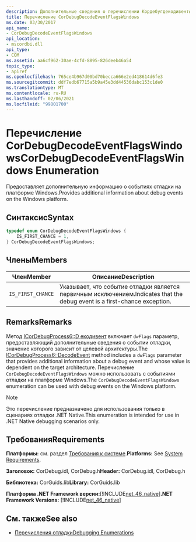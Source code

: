 ```yaml
---
description: Дополнительные сведения о перечислении Кордебугдекодивентфлагсвиндовс
title: Перечисление CorDebugDecodeEventFlagsWindows
ms.date: 03/30/2017
api_name:
- CorDebugDecodeEventFlagsWindows
api_location:
- mscordbi.dll
api_type:
- COM
ms.assetid: aa6cf962-30ae-4cfd-8895-826deeb46a54
topic_type:
- apiref
ms.openlocfilehash: 765ce4b967d00bd70becca666e2ed418614d6fe3
ms.sourcegitcommit: ddf7edb67715a5b9a45e3dd44536dabc153c1de0
ms.translationtype: MT
ms.contentlocale: ru-RU
ms.lasthandoff: 02/06/2021
ms.locfileid: "99801700"
---
```

# <a name="cordebugdecodeeventflagswindows-enumeration"></a><span data-ttu-id="3edbb-103">Перечисление CorDebugDecodeEventFlagsWindows</span><span class="sxs-lookup"><span data-stu-id="3edbb-103">CorDebugDecodeEventFlagsWindows Enumeration</span></span>

<span data-ttu-id="3edbb-104">Предоставляет дополнительную информацию о событиях отладки на платформе Windows.</span><span class="sxs-lookup"><span data-stu-id="3edbb-104">Provides additional information about debug events on the Windows platform.</span></span>  
  
## <a name="syntax"></a><span data-ttu-id="3edbb-105">Синтаксис</span><span class="sxs-lookup"><span data-stu-id="3edbb-105">Syntax</span></span>  
  
```cpp  
typedef enum CorDebugDecodeEventFlagsWindows {  
    IS_FIRST_CHANCE = 1,  
} CorDebugDecodeEventFlagsWindows;  
```  
  
## <a name="members"></a><span data-ttu-id="3edbb-106">Члены</span><span class="sxs-lookup"><span data-stu-id="3edbb-106">Members</span></span>  
  
|<span data-ttu-id="3edbb-107">Член</span><span class="sxs-lookup"><span data-stu-id="3edbb-107">Member</span></span>|<span data-ttu-id="3edbb-108">Описание</span><span class="sxs-lookup"><span data-stu-id="3edbb-108">Description</span></span>|  
|------------|-----------------|  
|`IS_FIRST_CHANCE`|<span data-ttu-id="3edbb-109">Указывает, что событие отладки является первичным исключением.</span><span class="sxs-lookup"><span data-stu-id="3edbb-109">Indicates that the debug event is a first-chance exception.</span></span>|  
  
## <a name="remarks"></a><span data-ttu-id="3edbb-110">Remarks</span><span class="sxs-lookup"><span data-stu-id="3edbb-110">Remarks</span></span>  

 <span data-ttu-id="3edbb-111">Метод [ICorDebugProcess6::D екодивент](icordebugprocess6-decodeevent-method.md) включает `dwFlags` параметр, предоставляющий дополнительные сведения о событии отладки, значение которого зависит от целевой архитектуры.</span><span class="sxs-lookup"><span data-stu-id="3edbb-111">The [ICorDebugProcess6::DecodeEvent](icordebugprocess6-decodeevent-method.md) method includes a `dwFlags` parameter that provides additional information about a debug event and whose value is dependent on the target architecture.</span></span> <span data-ttu-id="3edbb-112">Перечисление `CorDebugDecodeEventFlagsWindows` можно использовать с событиями отладки на платформе Windows.</span><span class="sxs-lookup"><span data-stu-id="3edbb-112">The `CorDebugDecodeEventFlagsWindows` enumeration can be used with debug events on the Windows platform.</span></span>  
  
> [!NOTE]
> <span data-ttu-id="3edbb-113">Это перечисление предназначено для использования только в сценариях отладки .NET Native.</span><span class="sxs-lookup"><span data-stu-id="3edbb-113">This enumeration is intended for use in .NET Native debugging scenarios only.</span></span>  
  
## <a name="requirements"></a><span data-ttu-id="3edbb-114">Требования</span><span class="sxs-lookup"><span data-stu-id="3edbb-114">Requirements</span></span>  

 <span data-ttu-id="3edbb-115">**Платформы:** см. раздел [Требования к системе](../../get-started/system-requirements.md).</span><span class="sxs-lookup"><span data-stu-id="3edbb-115">**Platforms:** See [System Requirements](../../get-started/system-requirements.md).</span></span>  
  
 <span data-ttu-id="3edbb-116">**Заголовок:** CorDebug.idl, CorDebug.h</span><span class="sxs-lookup"><span data-stu-id="3edbb-116">**Header:** CorDebug.idl, CorDebug.h</span></span>  
  
 <span data-ttu-id="3edbb-117">**Библиотека:** CorGuids.lib</span><span class="sxs-lookup"><span data-stu-id="3edbb-117">**Library:** CorGuids.lib</span></span>  
  
 <span data-ttu-id="3edbb-118">**Платформа .NET Framework версии:**[!INCLUDE[net_46_native](../../../../includes/net-46-native-md.md)]</span><span class="sxs-lookup"><span data-stu-id="3edbb-118">**.NET Framework Versions:** [!INCLUDE[net_46_native](../../../../includes/net-46-native-md.md)]</span></span>  
  
## <a name="see-also"></a><span data-ttu-id="3edbb-119">См. также</span><span class="sxs-lookup"><span data-stu-id="3edbb-119">See also</span></span>

- [<span data-ttu-id="3edbb-120">Перечисления отладки</span><span class="sxs-lookup"><span data-stu-id="3edbb-120">Debugging Enumerations</span></span>](debugging-enumerations.md)
